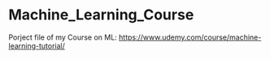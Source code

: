 # Machine_Learning_Course

Porject file of my Course on ML: https://www.udemy.com/course/machine-learning-tutorial/
